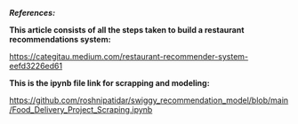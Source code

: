 ***References:***


**This article consists of all the steps taken to build a restaurant recommendations system:**

https://categitau.medium.com/restaurant-recommender-system-eefd3226ed61

**This is the ipynb file link for scrapping and modeling:**

https://github.com/roshnipatidar/swiggy_recommendation_model/blob/main/Food_Delivery_Project_Scraping.ipynb






